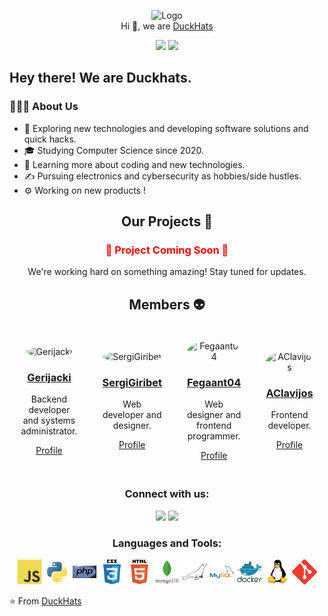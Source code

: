 <p align="center">
  <img src="https://github.com/DuckHats.png" width="100" alt="Logo"/><br/>
  Hi 👋, we are <a href="https://github.com/DuckHats">DuckHats</a>
</p>

<p align="center">
    <a href="https://github.com/DuckHats/stargazers"><img src="https://img.shields.io/github/stars/DuckHats/DuckHats.github.io?colorA=363a4f&colorB=b7bdf8&style=for-the-badge"></a>
    <a href="https://github.com/DuckHats/DuckHats.github.io/contributors"><img src="https://img.shields.io/github/contributors/DuckHats/DuckHats.github.io?colorA=363a4f&colorB=a6da95&style=for-the-badge"></a>
</p>

## Hey there! We are Duckhats.

### 👨🏻‍💻 About Us
- 🤔 Exploring new technologies and developing software solutions and quick hacks.
- 🎓 Studying Computer Science since 2020.
- 🌱 Learning more about coding and new technologies.
- ✍️ Pursuing electronics and cybersecurity as hobbies/side hustles.
- ⚙️ Working on new products !

<!-- Sección de Proyectos -->
<h2 align="center">Our Projects 👾</h2>

<!-- Banner Coming Soon -->
<div align="center" style="margin: 20px;">
  <h3 style="color: red">🚧 Project Coming Soon 🚧</h3>
  <p>We're working hard on something amazing! Stay tuned for updates.</p>
</div>

<h2 align="center">Members 👽 </h2>
<!-- Sección de Miembros -->
<div style="display: flex; flex-direction: row; justify-content: center; align-items: center;">

  <!-- Miembro 1 -->
  <div style="text-align: center; margin: 20px;">
    <img src="https://github.com/Gerijacki.png" alt="Gerijacki" width="200px" style="border-radius: 50%;" />
    <h3><a href="https://github.com/Gerijacki">Gerijacki</a></h3>
    <p>Backend developer and systems administrator.</p>
    <a href="https://github.com/Gerijacki">Profile</a>
  </div>

  <!-- Miembro 2 -->
  <div style="text-align: center; margin: 20px;">
    <img src="https://github.com/SergiGiribet.png" alt="SergiGiribet" width="200px" style="border-radius: 50%;" />
    <h3><a href="https://github.com/SergiGiribet">SergiGiribet</a></h3>
    <p>Web developer and designer.</p>
    <a href="https://github.com/SergiGiribet">Profile</a>
  </div>

  <!-- Miembro 3 -->
  <div style="text-align: center; margin: 20px;">
    <img src="https://github.com/fegaant04.png" alt="Fegaant04" width="200px" style="border-radius: 50%;" />
    <h3><a href="https://github.com/fegaant04">Fegaant04</a></h3>
    <p>Web designer and frontend programmer.</p>
    <a href="https://github.com/fegaant04">Profile</a>
  </div>

  <!-- Miembro 4 -->
  <div style="text-align: center; margin: 20px;">
    <img src="https://github.com/AClavijos.png" alt="AClavijos" width="200px" style="border-radius: 50%;" />
    <h3><a href="https://github.com/AClavijos">AClavijos</a></h3>
    <p>Frontend developer.</p>
    <a href="https://github.com/AClavijos">Profile</a>
  </div>

</div>

<!-- Enlaces a Redes Sociales -->
<h3 align="center">Connect with us:</h3>
<div align="center">
  <a href="https://github.com/DuckHats" target="_blank"><img src="https://img.shields.io/badge/GitHub-100000?style=for-the-badge&logo=github&logoColor=white" target="_blank"></a>
  <a href="mailto:duck4hats@gmail.com"><img src="https://img.shields.io/badge/-Gmail-%23333?style=for-the-badge&logo=gmail&logoColor=white" target="_blank"></a>
</div>

<!-- Lenguajes y Herramientas -->
<h3 align="center">Languages ​​and Tools:</h3>
<div align="center">
    <img src="https://raw.githubusercontent.com/teamedwardforever/Readme-Generator/71f25dd8b98329b168142a6b782a107b75eab178/svg/Skills/Languages/javascript-original.svg" alt="Javascript" width="40" height="40"/>
    <img src="https://raw.githubusercontent.com/teamedwardforever/Readme-Generator/71f25dd8b98329b168142a6b782a107b75eab178/svg/Skills/Languages/python-original.svg" alt="Python" width="40" height="40"/>
    <img src="https://raw.githubusercontent.com/teamedwardforever/Readme-Generator/71f25dd8b98329b168142a6b782a107b75eab178/svg/Skills/Languages/php-original.svg" alt="PHP" width="40" height="40"/>
    <img src="https://raw.githubusercontent.com/teamedwardforever/Readme-Generator/71f25dd8b98329b168142a6b782a107b75eab178/svg/Skills/Frontend/css3-original-wordmark.svg" alt="Css" width="40" height="40"/>
    <img src="https://raw.githubusercontent.com/teamedwardforever/Readme-Generator/71f25dd8b98329b168142a6b782a107b75eab178/svg/Skills/Frontend/html5-original-wordmark.svg" alt="HTML" width="40" height="40"/>
    <img src="https://raw.githubusercontent.com/teamedwardforever/Readme-Generator/71f25dd8b98329b168142a6b782a107b75eab178/svg/Skills/Database/mongodb-original-wordmark.svg" alt="Mongodb" width="40" height="40"/>
    <img src="https://raw.githubusercontent.com/teamedwardforever/Readme-Generator/71f25dd8b98329b168142a6b782a107b75eab178/svg/Skills/Database/mariadb-icon.svg" alt="Mariadb" width="40" height="40"/>
    <img src="https://raw.githubusercontent.com/teamedwardforever/Readme-Generator/71f25dd8b98329b168142a6b782a107b75eab178/svg/Skills/Database/mysql-original-wordmark.svg" alt="Mysql" width="40" height="40"/>
    <img src="https://raw.githubusercontent.com/teamedwardforever/Readme-Generator/71f25dd8b98329b168142a6b782a107b75eab178/svg/Skills/Devops/docker-original-wordmark.svg" alt="Docker" width="40" height="40"/>
    <img src="https://raw.githubusercontent.com/teamedwardforever/Readme-Generator/71f25dd8b98329b168142a6b782a107b75eab178/svg/Skills/Other/linux-original.svg" alt="Linux" width="40" height="40"/>
    <img src="https://raw.githubusercontent.com/teamedwardforever/Readme-Generator/71f25dd8b98329b168142a6b782a107b75eab178/svg/Skills/Other/git-scm-icon.svg" alt="Git" width="40" height="40"/>
</div>

⭐️ From [DuckHats](https://github.com/DuckHats)
